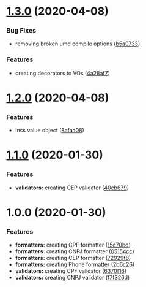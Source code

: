 # [1.3.0](https://github.com/usemobile/usekit/compare/v1.2.0...v1.3.0) (2020-04-08)


### Bug Fixes

* removing broken umd compile options ([b5a0733](https://github.com/usemobile/usekit/commit/b5a07337dbd1900025f572551093d756d001e935))


### Features

* creating decorators to VOs ([4a28af7](https://github.com/usemobile/usekit/commit/4a28af735b837ff53138d83a8005af0615c80c8c))

# [1.2.0](https://github.com/usemobile/usekit/compare/v1.1.0...v1.2.0) (2020-04-08)


### Features

* inss value object ([8afaa08](https://github.com/usemobile/usekit/commit/8afaa08a01b4cc418daea21f0c1d804652f82a07))

# [1.1.0](https://github.com/usemobile/usekit/compare/v1.0.0...v1.1.0) (2020-01-30)


### Features

* **validators:** creating CEP validator ([40cb679](https://github.com/usemobile/usekit/commit/40cb679ec32d41fedf9bedc7c5a2bd9ad9fd264e))

# 1.0.0 (2020-01-30)


### Features

* **formatters:** creating CPF formatter ([15c70bd](https://github.com/usemobile/usekit/commit/15c70bd2953ca5ae4f7ac628cffd6c4b2d1b1bbf))
* **formatters:** creating CNPJ formatter ([05154cc](https://github.com/usemobile/usekit/commit/05154cc4fc579768c26ecf1bdeaa03010faee497))
* **formatters:** creating CEP formatter ([72929f8](https://github.com/usemobile/usekit/commit/72929f89722cc407845364a5025c60cf5c6a1d5f))
* **formatters:** creating Phone formatter ([2b6c26](https://github.com/usemobile/usekit/commit/2b6c26056c477e6aa0e94dce987d583cd3e661ac))
* **validators:** creating CPF validator ([6370f16](https://github.com/usemobile/usekit/commit/6370f162bffa49a479abc00d3959a5134f4df7be))
* **validators:** creating CNPJ validator ([f7f326d](https://github.com/usemobile/usekit/commit/f7f326daec871bf0e40523c37b561a30bf35e2ad))
